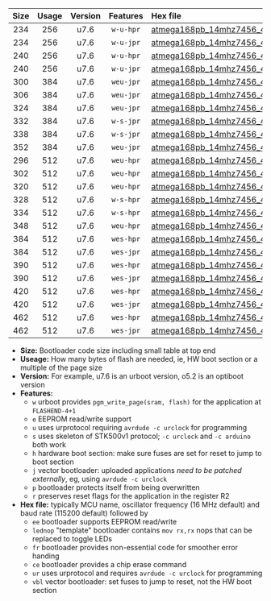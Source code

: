 |Size|Usage|Version|Features|Hex file|
|:-:|:-:|:-:|:-:|:--|
|234|256|u7.6|`w-u-hpr`|[atmega168pb_14mhz7456_460800bps_ur.hex](https://raw.githubusercontent.com/stefanrueger/urboot/main/atmega168pb_14mhz7456_460800bps_ur.hex)|
|234|256|u7.6|`w-u-jpr`|[atmega168pb_14mhz7456_460800bps_ur_vbl.hex](https://raw.githubusercontent.com/stefanrueger/urboot/main/atmega168pb_14mhz7456_460800bps_ur_vbl.hex)|
|240|256|u7.6|`w-u-hpr`|[atmega168pb_14mhz7456_460800bps_lednop_ur.hex](https://raw.githubusercontent.com/stefanrueger/urboot/main/atmega168pb_14mhz7456_460800bps_lednop_ur.hex)|
|240|256|u7.6|`w-u-jpr`|[atmega168pb_14mhz7456_460800bps_lednop_ur_vbl.hex](https://raw.githubusercontent.com/stefanrueger/urboot/main/atmega168pb_14mhz7456_460800bps_lednop_ur_vbl.hex)|
|300|384|u7.6|`weu-jpr`|[atmega168pb_14mhz7456_460800bps_ee_ur_vbl.hex](https://raw.githubusercontent.com/stefanrueger/urboot/main/atmega168pb_14mhz7456_460800bps_ee_ur_vbl.hex)|
|306|384|u7.6|`weu-jpr`|[atmega168pb_14mhz7456_460800bps_ee_lednop_ur_vbl.hex](https://raw.githubusercontent.com/stefanrueger/urboot/main/atmega168pb_14mhz7456_460800bps_ee_lednop_ur_vbl.hex)|
|324|384|u7.6|`weu-jpr`|[atmega168pb_14mhz7456_460800bps_ee_lednop_fr_ur_vbl.hex](https://raw.githubusercontent.com/stefanrueger/urboot/main/atmega168pb_14mhz7456_460800bps_ee_lednop_fr_ur_vbl.hex)|
|332|384|u7.6|`w-s-jpr`|[atmega168pb_14mhz7456_460800bps_vbl.hex](https://raw.githubusercontent.com/stefanrueger/urboot/main/atmega168pb_14mhz7456_460800bps_vbl.hex)|
|338|384|u7.6|`w-s-jpr`|[atmega168pb_14mhz7456_460800bps_lednop_vbl.hex](https://raw.githubusercontent.com/stefanrueger/urboot/main/atmega168pb_14mhz7456_460800bps_lednop_vbl.hex)|
|352|384|u7.6|`weu-jpr`|[atmega168pb_14mhz7456_460800bps_ee_lednop_fr_ce_ur_vbl.hex](https://raw.githubusercontent.com/stefanrueger/urboot/main/atmega168pb_14mhz7456_460800bps_ee_lednop_fr_ce_ur_vbl.hex)|
|296|512|u7.6|`weu-hpr`|[atmega168pb_14mhz7456_460800bps_ee_ur.hex](https://raw.githubusercontent.com/stefanrueger/urboot/main/atmega168pb_14mhz7456_460800bps_ee_ur.hex)|
|302|512|u7.6|`weu-hpr`|[atmega168pb_14mhz7456_460800bps_ee_lednop_ur.hex](https://raw.githubusercontent.com/stefanrueger/urboot/main/atmega168pb_14mhz7456_460800bps_ee_lednop_ur.hex)|
|320|512|u7.6|`weu-hpr`|[atmega168pb_14mhz7456_460800bps_ee_lednop_fr_ur.hex](https://raw.githubusercontent.com/stefanrueger/urboot/main/atmega168pb_14mhz7456_460800bps_ee_lednop_fr_ur.hex)|
|328|512|u7.6|`w-s-hpr`|[atmega168pb_14mhz7456_460800bps.hex](https://raw.githubusercontent.com/stefanrueger/urboot/main/atmega168pb_14mhz7456_460800bps.hex)|
|334|512|u7.6|`w-s-hpr`|[atmega168pb_14mhz7456_460800bps_lednop.hex](https://raw.githubusercontent.com/stefanrueger/urboot/main/atmega168pb_14mhz7456_460800bps_lednop.hex)|
|348|512|u7.6|`weu-hpr`|[atmega168pb_14mhz7456_460800bps_ee_lednop_fr_ce_ur.hex](https://raw.githubusercontent.com/stefanrueger/urboot/main/atmega168pb_14mhz7456_460800bps_ee_lednop_fr_ce_ur.hex)|
|384|512|u7.6|`wes-hpr`|[atmega168pb_14mhz7456_460800bps_ee.hex](https://raw.githubusercontent.com/stefanrueger/urboot/main/atmega168pb_14mhz7456_460800bps_ee.hex)|
|384|512|u7.6|`wes-jpr`|[atmega168pb_14mhz7456_460800bps_ee_vbl.hex](https://raw.githubusercontent.com/stefanrueger/urboot/main/atmega168pb_14mhz7456_460800bps_ee_vbl.hex)|
|390|512|u7.6|`wes-hpr`|[atmega168pb_14mhz7456_460800bps_ee_lednop.hex](https://raw.githubusercontent.com/stefanrueger/urboot/main/atmega168pb_14mhz7456_460800bps_ee_lednop.hex)|
|390|512|u7.6|`wes-jpr`|[atmega168pb_14mhz7456_460800bps_ee_lednop_vbl.hex](https://raw.githubusercontent.com/stefanrueger/urboot/main/atmega168pb_14mhz7456_460800bps_ee_lednop_vbl.hex)|
|420|512|u7.6|`wes-hpr`|[atmega168pb_14mhz7456_460800bps_ee_lednop_fr.hex](https://raw.githubusercontent.com/stefanrueger/urboot/main/atmega168pb_14mhz7456_460800bps_ee_lednop_fr.hex)|
|420|512|u7.6|`wes-jpr`|[atmega168pb_14mhz7456_460800bps_ee_lednop_fr_vbl.hex](https://raw.githubusercontent.com/stefanrueger/urboot/main/atmega168pb_14mhz7456_460800bps_ee_lednop_fr_vbl.hex)|
|462|512|u7.6|`wes-hpr`|[atmega168pb_14mhz7456_460800bps_ee_lednop_fr_ce.hex](https://raw.githubusercontent.com/stefanrueger/urboot/main/atmega168pb_14mhz7456_460800bps_ee_lednop_fr_ce.hex)|
|462|512|u7.6|`wes-jpr`|[atmega168pb_14mhz7456_460800bps_ee_lednop_fr_ce_vbl.hex](https://raw.githubusercontent.com/stefanrueger/urboot/main/atmega168pb_14mhz7456_460800bps_ee_lednop_fr_ce_vbl.hex)|

- **Size:** Bootloader code size including small table at top end
- **Useage:** How many bytes of flash are needed, ie, HW boot section or a multiple of the page size
- **Version:** For example, u7.6 is an urboot version, o5.2 is an optiboot version
- **Features:**
  + `w` urboot provides `pgm_write_page(sram, flash)` for the application at `FLASHEND-4+1`
  + `e` EEPROM read/write support
  + `u` uses urprotocol requiring `avrdude -c urclock` for programming
  + `s` uses skeleton of STK500v1 protocol; `-c urclock` and `-c arduino` both work
  + `h` hardware boot section: make sure fuses are set for reset to jump to boot section
  + `j` vector bootloader: uploaded applications *need to be patched externally*, eg, using `avrdude -c urclock`
  + `p` bootloader protects itself from being overwritten
  + `r` preserves reset flags for the application in the register R2
- **Hex file:** typically MCU name, oscillator frequency (16 MHz default) and baud rate (115200 default) followed by
  + `ee` bootloader supports EEPROM read/write
  + `lednop` "template" bootloader contains `mov rx,rx` nops that can be replaced to toggle LEDs
  + `fr` bootloader provides non-essential code for smoother error handing
  + `ce` bootloader provides a chip erase command
  + `ur` uses urprotocol and requires `avrdude -c urclock` for programming
  + `vbl` vector bootloader: set fuses to jump to reset, not the HW boot section
